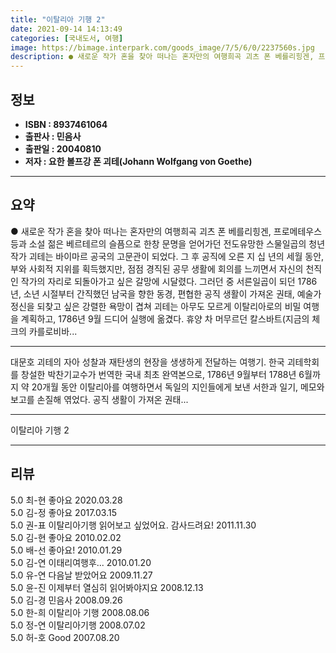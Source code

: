 ```yaml
---
title: "이탈리아 기행 2"
date: 2021-09-14 14:13:49
categories: [국내도서, 여행]
image: https://bimage.interpark.com/goods_image/7/5/6/0/2237560s.jpg
description: ● 새로운 작가 혼을 찾아 떠나는 혼자만의 여행희곡 괴츠 폰 베를리힝겐, 프로메테우스 등과 소설 젊은 베르테르의 슬픔으로 한창 문명을 얻어가던 전도유망한 스물일곱의 청년 작가 괴테는 바이마르 공국의 고문관이 되었다. 그 후 공직에 오른 지 십 년의 세월 동안, 부와 사회적 지위를 획
---
```


## **정보**

- **ISBN : 8937461064**
- **출판사 : 민음사**
- **출판일 : 20040810**
- **저자 : 요한 볼프강 폰 괴테(Johann Wolfgang von Goethe)**

------



## **요약**

●  새로운 작가 혼을 찾아 떠나는 혼자만의 여행희곡 괴츠 폰 베를리힝겐, 프로메테우스 등과 소설 젊은 베르테르의 슬픔으로 한창 문명을 얻어가던 전도유망한 스물일곱의 청년 작가 괴테는 바이마르 공국의 고문관이 되었다. 그 후 공직에 오른 지 십 년의 세월 동안,  부와 사회적 지위를 획득했지만, 점점 경직된 공무 생활에 회의를 느끼면서 자신의 천직인 작가의 자리로 되돌아가고 싶은 갈망에 시달렸다. 그러던 중 서른일곱이 되던 1786년, 소년 시절부터 간직했던 남국을 향한 동경, 편협한 공직 생활이 가져온 권태, 예술가 정신을 되찾고 싶은 강렬한 욕망이 겹쳐 괴테는 아무도 모르게 이탈리아로의 비밀 여행을 계획하고, 1786년 9월 드디어 실행에 옮겼다. 휴양 차 머무르던 칼스바트(지금의 체크의 카를로비바...

------

대문호 괴테의 자아 성찰과 재탄생의 현장을 생생하게 전달하는 여행기. 한국 괴테학회를 창설한 박찬기교수가 번역한 국내 최초 완역본으로, 1786년 9월부터 1788년 6월까지 약 20개월 동안 이탈리아를 여행하면서 독일의 지인들에게 보낸 서한과 일기, 메모와 보고를 손질해 엮었다. 공직 생활이 가져온 권태... 

------


이탈리아 기행 2 

------


## **리뷰** 

5.0 최-현 좋아요 2020.03.28 <br/>5.0 김-정 좋아요 2017.03.15 <br/>5.0 권-표 이탈리아기행 읽어보고 싶었어요. 감사드려요! 2011.11.30 <br/>5.0 김-현 좋아요 2010.02.02 <br/>5.0 배-선 좋아요! 2010.01.29 <br/>5.0 김-연 이태리여행후... 2010.01.20 <br/>5.0 유-연 다음날 받았어요 2009.11.27 <br/>5.0 윤-진 이제부터 열심히 읽어봐야지요 2008.12.13 <br/>5.0 김-경 민음사 2008.09.26 <br/>5.0 한-희 이탈리아 기행 2008.08.06 <br/>5.0 정-연 이탈리아기행 2008.07.02 <br/>5.0 허-호 Good 2007.08.20 <br/>